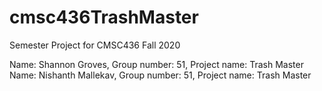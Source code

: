# cmsc436TrashMaster
Semester Project for CMSC436 Fall 2020

Name: Shannon Groves,  Group number: 51, Project name: Trash Master
Name: Nishanth Mallekav,  Group number: 51, Project name: Trash Master
